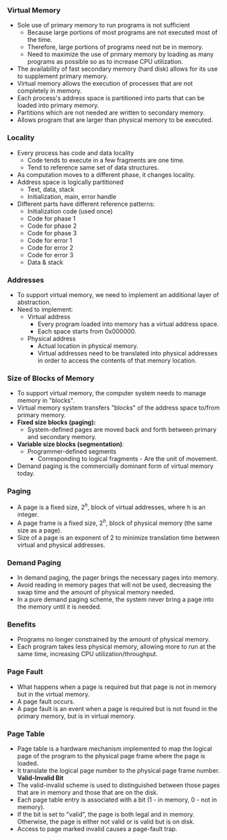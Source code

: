 ### Virtual Memory
- Sole use of primary memory to run programs is not sufficient
	- Because large portions of most programs are not executed most of the time.
	- Therefore, large portions of programs need not be in memory.
	- Need to maximize the use of primary memory by loading as many programs as possible so as to increase CPU utilization.
- The availability of fast secondary memory (hard disk) allows for its use to supplement primary memory.
- Virtual memory allows the execution of processes that are not completely in memory.
- Each process's address space is partitioned into parts that can be loaded into primary memory.
- Partitions which are not needed are written to secondary memory.
- Allows program that are larger than physical memory to be executed.

### Locality
- Every process has code and data locality
	- Code tends to execute in a few fragments are one time.
	- Tend to reference same set of data structures.
- As computation moves to a different phase, it changes locality.
- Address space is logically partitioned
	- Text, data, stack
	- Initialization, main, error handle
- Different parts have different reference patterns:
	- Initialization code (used once)
	- Code for phase 1
	- Code for phase 2
	- Code for phase 3
	- Code for error 1
	- Code for error 2
	- Code for error 3
	- Data & stack

### Addresses
- To support virtual memory, we need to implement an additional layer of abstraction.
- Need to implement:
	- Virtual address
		- Every program loaded into memory has a virtual address space.
		- Each space starts from 0x000000.
	- Physical address
		- Actual location in physical memory.
		- Virtual addresses need to be translated into physical addresses in order to access the contents of that memory location.

### Size of Blocks of Memory
- To support virtual memory, the computer system needs to manage memory in "blocks".
- Virtual memory system transfers "blocks" of the address space to/from primary memory.
- **Fixed size blocks (paging):**
	- System-defined pages are moved back and forth between primary and secondary memory.
- **Variable size blocks (segmentation)**:
	- Programmer-defined segments 
		- Corresponding to logical fragments - Are the unit of movement.
- Demand paging is the commercially dominant form of virtual memory today.

### Paging
- A page is a fixed size, $2^h$, block of virtual addresses, where h is an integer.
- A page frame is a fixed size, $2^h$, block of physical memory (the same size as a page).
- Size of a page is an exponent of 2 to minimize translation time between virtual and physical addresses.

### Demand Paging
- In demand paging, the pager brings the necessary pages into memory.
- Avoid reading in memory pages that will not be used, decreasing the swap time and the amount of physical memory needed.
- In a pure demand paging scheme, the system never bring a page into the memory until it is needed.

### Benefits
- Programs no longer constrained by the amount of physical memory.
- Each program takes less physical memory, allowing more to run at the same time, increasing CPU utilization/throughput.

### Page Fault
- What happens when a page is required but that page is not in memory but in the virtual memory.
- A page fault occurs.
- A page fault is an event when a page is required but is not found in the primary memory, but is in virtual memory.

### Page Table
- Page table is a hardware mechanism implemented to map the logical page of the program to the physical page frame where the page is loaded.
- It translate the logical page number to the physical page frame number.
**Valid-Invalid Bit**
- The valid-invalid scheme is used to distinguished between those pages that are in memory and those that are on the disk.
- Each page table entry is associated with a bit (1 - in memory, 0 - not in memory).
- If the bit is set to "valid", the page is both legal and in memory. Otherwise, the page is either not valid or is valid but is on disk.
- Access to page marked invalid causes a page-fault trap.



